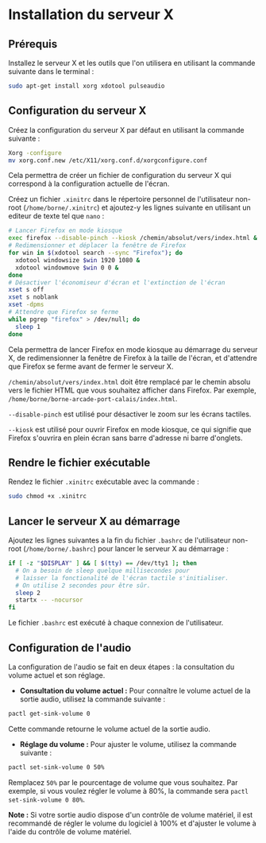 # Installation du serveur X

## Prérequis

Installez le serveur X et les outils que l'on utilisera en utilisant la commande suivante dans le terminal :

```bash
sudo apt-get install xorg xdotool pulseaudio
```

## Configuration du serveur X

Créez la configuration du serveur X par défaut en utilisant la commande suivante :

```bash
Xorg -configure
mv xorg.conf.new /etc/X11/xorg.conf.d/xorgconfigure.conf
```

Cela permettra de créer un fichier de configuration du serveur X qui correspond à la configuration actuelle de l'écran.

Créez un fichier `.xinitrc` dans le répertoire personnel de l'utilisateur non-root (`/home/borne/.xinitrc`) et ajoutez-y les lignes suivante en utilisant un editeur de texte tel que `nano` :

```sh
# Lancer Firefox en mode kiosque
exec firefox --disable-pinch --kiosk /chemin/absolut/vers/index.html &
# Redimensionner et déplacer la fenêtre de Firefox
for win in $(xdotool search --sync "Firefox"); do
  xdotool windowsize $win 1920 1080 &
  xdotool windowmove $win 0 0 &
done
# Désactiver l'économiseur d'écran et l'extinction de l'écran
xset s off
xset s noblank
xset -dpms
# Attendre que Firefox se ferme
while pgrep "firefox" > /dev/null; do
  sleep 1
done
```

Cela permettra de lancer Firefox en mode kiosque au démarrage du serveur X, de redimensionner la fenêtre de Firefox à la taille de l'écran, et d'attendre que Firefox se ferme avant de fermer le serveur X.

`/chemin/absolut/vers/index.html` doit être remplacé par le chemin absolu vers le fichier HTML que vous souhaitez afficher dans Firefox. Par exemple, `/home/borne/borne-arcade-port-calais/index.html`.

`--disable-pinch` est utilisé pour désactiver le zoom sur les écrans tactiles.

`--kiosk` est utilisé pour ouvrir Firefox en mode kiosque, ce qui signifie que Firefox s'ouvrira en plein écran sans barre d'adresse ni barre d'onglets.

## Rendre le fichier exécutable

Rendez le fichier `.xinitrc` exécutable avec la commande :

```bash
sudo chmod +x .xinitrc
```

## Lancer le serveur X au démarrage

Ajoutez les lignes suivantes a la fin du fichier `.bashrc` de l'utilisateur non-root (`/home/borne/.bashrc`) pour lancer le serveur X au démarrage :

```bash
if [ -z "$DISPLAY" ] && [ $(tty) == /dev/tty1 ]; then
  # On a besoin de sleep quelque millisecondes pour
  # laisser la fonctionalité de l'écran tactile s'initialiser.
  # On utilise 2 secondes pour être sûr.
  sleep 2
  startx -- -nocursor
fi
```

Le fichier `.bashrc` est exécuté à chaque connexion de l'utilisateur.

## Configuration de l'audio

La configuration de l'audio se fait en deux étapes : la consultation du volume actuel et son réglage.

- **Consultation du volume actuel :** Pour connaître le volume actuel de la sortie audio, utilisez la commande suivante :

```bash
pactl get-sink-volume 0
```

Cette commande retourne le volume actuel de la sortie audio.

- **Réglage du volume :** Pour ajuster le volume, utilisez la commande suivante :

```bash
pactl set-sink-volume 0 50%
```

Remplacez `50%` par le pourcentage de volume que vous souhaitez. Par exemple, si vous voulez régler le volume à 80%, la commande sera `pactl set-sink-volume 0 80%`.

**Note :** Si votre sortie audio dispose d'un contrôle de volume matériel, il est recommandé de régler le volume du logiciel à 100% et d'ajuster le volume à l'aide du contrôle de volume matériel.
